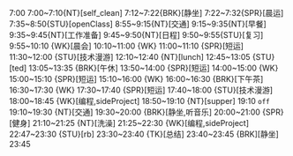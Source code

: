 7:00
7:00~7:10{NT}[self_clean]
7:12~7:22{BRK}[静坐]
7:22~7:32{SPR}[晨运]
7:35~8:50{STU}[openClass]
8:55~9:15{NT}[交通]
9:15~9:35{NT}[早餐]
9:35~9:45{NT}[工作准备]
9:45~9:50{NT}[日程]
9:50~9:55{STU}[复习]
9:55~10:10 {WK}[晨会]
10:10~11:00 {WK}
11:00~11:10 {SPR}[短运]
11:30~12:00 {STU}[技术漫游]
12:10~12:40 {NT}[lunch]
12:45~13:05 {STU}[ted]
13:05~13:35 {BRK}[午休]
13:50~14:00 {SPR}[短运]
14:00~15:00 {WK}
15:00~15:10 {SPR}[短运]
15:10~16:00 {WK}
16:00~16:30 {BRK}[下午茶]
16:30~17:30 {WK}
17:30~17:40 {SPR}[短运]
17:40~18:00 {STU}[技术漫游]
18:00~18:45 {WK}[编程,sideProject]
18:50~19:10 {NT}[supper]
19:10 `off`
19:10~19:30 {NT}[交通]
19:30~20:00 {BRK}[静坐,听音乐]
20:00~21:00 {SPR}[健身]
21:10~21:25 {NT}[洗澡]
21:25~22:30 {WK}[编程,sideProject]
22:47~23:30 {STU}[rb]
23:30~23:40 {TK}[总结]
23:40~23:45 {BRK][静坐]
23:45



